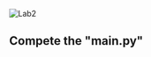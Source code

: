<!-- [Link to Chap 5 Lab12](https://docs.google.com/presentation/d/1r3h2R9JwK9HK_U2Ia-zncL0BSjHV6Giu6ugNJ6yZpgc/edit#slide=id.g16b637da4c8_3_248) -->

![Lab2](https://nimbus-screenshots.s3.amazonaws.com/s/f5fb1d7a5b5b427a05a350b39a233ff5.png)

## Compete the "main.py"
